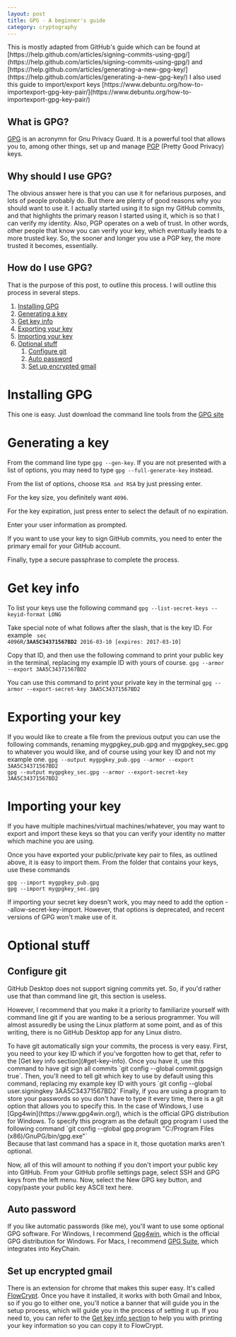 ```yaml
---
layout: post
title: GPG - A beginner's guide
category: cryptography
---
```


<div markdown="1" class="alert alert-info" role="alert">
This is mostly adapted from GitHub's guide which can be found at
[https://help.github.com/articles/signing-commits-using-gpg/](https://help.github.com/articles/signing-commits-using-gpg/)
and
[https://help.github.com/articles/generating-a-new-gpg-key/](https://help.github.com/articles/generating-a-new-gpg-key/)  
I also used this guide to import/export keys
[https://www.debuntu.org/how-to-importexport-gpg-key-pair/](https://www.debuntu.org/how-to-importexport-gpg-key-pair/)
</div>

## What is GPG?
[GPG](https://www.gnupg.org/) is an acronymn for Gnu Privacy Guard. It is a
powerful tool that allows you to, among other things, set up and manage [PGP](https://en.wikipedia.org/wiki/Pretty_Good_Privacy)
(Pretty Good Privacy) keys.

## Why should I use GPG?
The obvious answer here is that you can use it for nefarious purposes, and lots
of people probably do. But there are plenty of good reasons why you should want
to use it. I actually started using it to sign my GitHub commits, and that
highlights the primary reason I started using it, which is so that I can verify
my identity. Also, PGP operates on a web of trust. In other words, other people
that know you can verify your key, which eventually leads to a more trusted key.
So, the sooner and longer you use a PGP key, the more trusted it becomes,
essentially.

## How do I use GPG?
That is the purpose of this post, to outline this process. I will outline this
process in several steps.

1. [Installing GPG](#installing-gpg)
2. [Generating a key](#generating-a-key)
3. [Get key info](#get-key-info)
4. [Exporting your key](#exporting-your-key)
5. [Importing your key](#importing-your-key)
6. [Optional stuff](#optional-stuff)
    1. [Configure git](#configure-git)
    2. [Auto password](#auto-password)
    3. [Set up encrypted gmail](#set-up-encrypted-gmail)

# Installing GPG
This one is easy. Just download the command line tools from the [GPG site](https://www.gnupg.org/download/index.html)

# Generating a key
From the command line type `gpg --gen-key`. If you are not presented with a list
of options, you may need to type `gpg --full-generate-key` instead.

From the list of options, choose `RSA and RSA` by just pressing enter.

For the key size, you definitely want `4096`.

For the key expiration, just press enter to select the default of no expiration.

Enter your user information as prompted.

<div markdown="1" class="alert alert-info" role="alert">
If you want to use your key to sign GitHub commits, you need to enter the
primary email for your GitHub account.
</div>

Finally, type a secure passphrase to complete the process.

# Get key info
To list your keys use the following command
`gpg --list-secret-keys --keyid-format LONG`

Take special note of what follows after the slash, that is the key ID. For
example
<code markdown="1" class="highlighter-rouge">
sec   4096R/<b>3AA5C34371567BD2</b> 2016-03-10 [expires: 2017-03-10]
</code>

Copy that ID, and then use the following command to print your public key in the
terminal, replacing my example ID with yours of course.
`gpg --armor --export 3AA5C34371567BD2`

You can use this command to print your private key in the terminal
`gpg --armor --export-secret-key 3AA5C34371567BD2`

# Exporting your key
If you would like to create a file from the previous output you can use the
following commands, renaming mygpgkey_pub.gpg and mygpgkey_sec.gpg to whatever
you would like, and of course using your key ID and not my example one.
`gpg --output mygpgkey_pub.gpg --armor --export 3AA5C34371567BD2`  
`gpg --output mygpgkey_sec.gpg --armor --export-secret-key 3AA5C34371567BD2`

# Importing your key
If you have multiple machines/virtual machines/whatever, you may want to export
and import these keys so that you can verify your identity no matter which
machine you are using.

Once you have exported your public/private key pair to files, as outlined above,
it is easy to import them. From the folder that contains your keys, use these
commands

`gpg --import mygpgkey_pub.gpg`  
`gpg --import mygpgkey_sec.gpg`

<div markdown="1" class="alert alert-info" role="alert">
If importing your secret key doesn't work, you may need to add the option
--allow-secret-key-import. However, that options is deprecated, and recent
versions of GPG won't make use of it.
</div>

# Optional stuff

## Configure git
<div markdown="1" class="alert alert-info" role="alert">
GitHub Desktop does not support signing commits yet. So, if you'd rather use
that than command line git, this section is useless.

However, I recommend that
you make it a priority to familiarize yourself with command line git if you are
wanting to be a serious programmer. You will almost assuredly be using the Linux
platform at some point, and as of this writing, there is no GitHub Desktop app
for any Linux distro.
</div>
To have git automatically sign your commits, the process is very easy.
First, you need to your key ID which if you've forgotten how to get that, refer
to the [Get key info section](#get-key-info). Once you have it, use this command
to have git sign all commits `git config --global commit.gpgsign true`. Then,
you'll need to tell git which key to use by default using this command,
replacing my example key ID with yours
`git config --global user.signingkey 3AA5C34371567BD2`
Finally, if you are using a program to store your passwords so you don't have to
type it every time, there is a git option that allows you to specify this. In
the case of Windows, I use [Gpg4win](https://www.gpg4win.org/), which is the
official GPG distribution for Windows. To specify this program as the default
gpg program I used the following command
`git config --global gpg.program "C:/Program Files (x86)/GnuPG/bin/gpg.exe"`
<div markdown="1" class="alert alert-danger" role="alert">
Because that last command has a space in it, those quotation marks aren't optional.
</div>

Now, all of this will amount to nothing if you don't import your public key into
GitHub. From your GitHub profile settings page, select SSH and GPG keys from the
left menu. Now, select the New GPG key button, and copy/paste your public key
ASCII text here.

## Auto password
If you like automatic passwords (like me), you'll want to use some optional
GPG software. For Windows, I recommend [Gpg4win](https://www.gpg4win.org/),
which is the official GPG distribution for Windows. For Macs, I recommend
[GPG Suite](https://gpgtools.org/), which integrates into KeyChain.

## Set up encrypted gmail
There is an extension for chrome that makes this super easy. It's called [FlowCrypt](https://chrome.google.com/webstore/detail/flowcrypt-encrypt-gmail-w/bnjglocicdkmhmoohhfkfkbbkejdhdgc?hl=en).
Once you have it installed, it works with both Gmail and Inbox, so if you go to
either one, you'll notice a banner that will guide you in the setup process,
which will guide you in the process of setting it up. If you need to, you can
refer to the [Get key info section](#get-key-info) to help you with printing
your key information so you can copy it to FlowCrypt.
